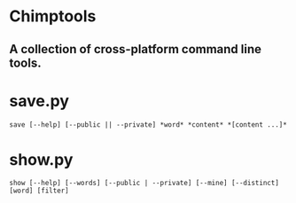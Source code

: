 Chimptools
==========

A collection of cross-platform command line tools.
--------------------------------------------------

save.py
=======

    save [--help] [--public || --private] *word* *content* *[content ...]*


show.py
=======

    show [--help] [--words] [--public | --private] [--mine] [--distinct] [word] [filter]



